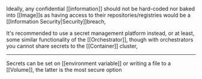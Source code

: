 Ideally, any confidential [[information]] should not be hard-coded nor baked into [[Image]]s as having access to their repositories/registries would be a [[Information Security|Security]]breach,

It's recommended to use a secret management platform instead, or at least, some similar functionality of the [[Orchestrator]], though with orchestrators you cannot share secrets to the [[Container]] cluster,

---

Secrets can be set on [[environment variable]] or writing a file to a [[Volume]], the latter is the most secure option
